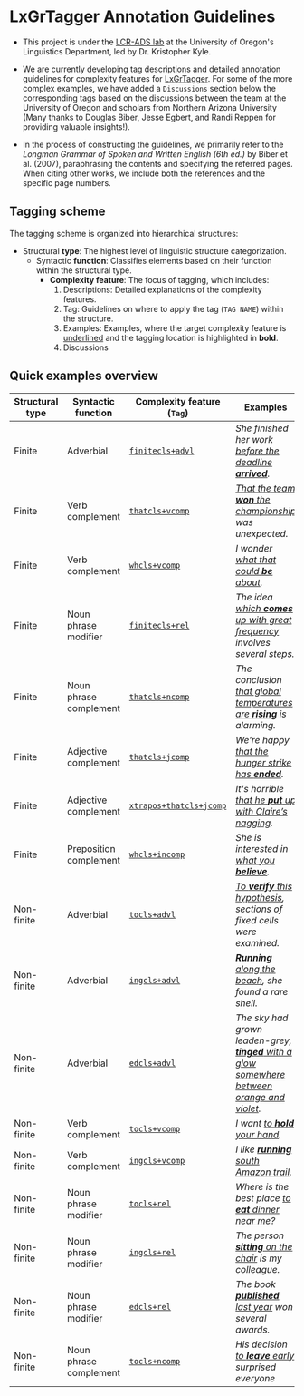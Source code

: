 # LxGrTagger Annotation Guidelines

- This project is under the [LCR-ADS lab](https://lcr-ads-lab.github.io/LCR-ADS-Home/) at the University of Oregon's Linguistics Department, led by Dr. Kristopher Kyle.

- We are currently developing tag descriptions and detailed annotation guidelines for complexity features for [LxGrTagger](https://github.com/kristopherkyle/LxGrTgr). For some of the more complex examples, we have added a `Discussions` section below the corresponding tags based on the discussions between the team at the University of Oregon and scholars from Northern Arizona University (Many thanks to Douglas Biber, Jesse Egbert, and Randi Reppen for providing valuable insights!). 

- In the process of constructing the guidelines, we primarily refer to the *Longman Grammar of Spoken and Written English (6th ed.)* by Biber et al. (2007), paraphrasing the contents and specifying the referred pages. When citing other works, we include both the references and the specific page numbers.

## Tagging scheme

The tagging scheme is organized into hierarchical structures:

- Structural **type**: The highest level of linguistic structure categorization.
    - Syntactic **function**: Classifies elements based on their function within the structural type.
        - **Complexity feature**: The focus of tagging, which includes:
            1. Descriptions: Detailed explanations of the complexity features.
            2. Tag: Guidelines on where to apply the tag (`TAG NAME`) within the structure.
            3. Examples: Examples, where the target complexity feature is <ins>underlined</ins> and the tagging location is highlighted in **bold**.
            4. Discussions

## Quick examples overview

| Structural type | Syntactic function        | Complexity feature (`Tag`)                          | Examples                                                    |
|-----------------|---------------------------|------------------------------------------------------|-------------------------------------------------------------|
| Finite          | Adverbial                 | [`finitecls+advl`](1_structural%20type1/1_Syntactic%20function1.html#1-1-clause-constituent-adverbial) | *She finished her work <ins>before the deadline **arrived**</ins>.* |
| Finite          | Verb complement           | [`thatcls+vcomp`](1_structural%20type1/2_Syntactic%20function2.html#1-2-1-verb--that-complement-clause) | *<ins>That the team **won** the championship</ins> was unexpected.* |
| Finite          | Verb complement           | [`whcls+vcomp`](1_structural%20type1/2_Syntactic%20function2.html#1-2-2-verb--wh-complement-clause) | *I wonder <ins>what that could **be** about</ins>.* |
| Finite          | Noun phrase modifier      | [`finitecls+rel`](1_structural%20type1/3_Syntactic%20function3.html#1-3-noun-phrase-constituent-modifier) | *The idea <ins>which **comes** up with great frequency</ins> involves several steps.* |
| Finite          | Noun phrase complement    | [`thatcls+ncomp`](1_structural%20type1/4_Syntactic%20function4.html#1-4-noun-phrase-constituent-complement) | *The conclusion <ins>that global temperatures are **rising**</ins> is alarming.* |
| Finite          | Adjective complement      | [`thatcls+jcomp`](1_structural%20type1/5_Syntactic%20function5.html#1-5-other-phrase-constituent_adjective-complement) | *We’re happy <ins>that the hunger strike has **ended**</ins>.* |
| Finite          | Adjective complement      | [`xtrapos+thatcls+jcomp`](1_structural%20type1/5_Syntactic%20function5.html#1-5-2-extraposed-adjective--that-complement-clause) | *It's horrible <ins>that he **put** up with Claire’s nagging</ins>.* |
| Finite          | Preposition complement    | [`whcls+incomp`](1_structural%20type1/6_Syntactic%20function6.html#1-6-other-phrase-constituent_preposition-complement) | *She is interested in <ins>what you **believe**</ins>.* |
| Non-finite      | Adverbial                 | [`tocls+advl`](2_structural%20type2/1_Syntactic%20function1.html#2-1-clause-constituent-adverbial) | *<ins>To **verify** this hypothesis</ins>, sections of fixed cells were examined.* |
| Non-finite      | Adverbial                 | [`ingcls+advl`](2_structural%20type2/1_Syntactic%20function1.html#2-1-2-ing-clause-as-adverbial) | *<ins>**Running** along the beach</ins>, she found a rare shell.* |
| Non-finite      | Adverbial                 | [`edcls+advl`](2_structural%20type2/1_Syntactic%20function1.html#2-1-3-ed-clause-as-adverbial) | *The sky had grown leaden-grey, <ins>**tinged** with a glow somewhere between orange and violet</ins>.* |
| Non-finite      | Verb complement           | [`tocls+vcomp`](2_structural%20type2/2_Syntactic%20function2.html#2-2-1-verb--to-complement-clause) | *I want <ins>to **hold** your hand</ins>.* |
| Non-finite      | Verb complement           | [`ingcls+vcomp`](2_structural%20type2/2_Syntactic%20function2.html#2-2-2-verb--ing-complement-clause) | *I like <ins>**running** south Amazon trail</ins>.* |
| Non-finite      | Noun phrase modifier           | [`tocls+rel`](2_structural%20type2/3_Syntactic%20function3.html#2-3-1-noun--to-relative-clause) | *Where is the best place <ins>to **eat** dinner near me</ins>?* |
| Non-finite      | Noun phrase modifier           | [`ingcls+rel`](2_structural%20type2/3_Syntactic%20function3.html#2-3-2-noun--ing-relative-clause) |  *The person <ins>**sitting** on the chair</ins> is my colleague.*|
| Non-finite      | Noun phrase modifier           | [`edcls+rel`](2_structural%20type2/3_Syntactic%20function3.html#2-3-3-noun--ed-relative-clause) | *The book <ins>**published** last year</ins> won several awards.* |
| Non-finite      | Noun phrase complement           | [`tocls+ncomp`](2_structural%20type2/4_Syntactic%20function4.html#2-4-1-noun--to-complement-clause) | *His decision <ins>to **leave** early</ins> surprised everyone* |
